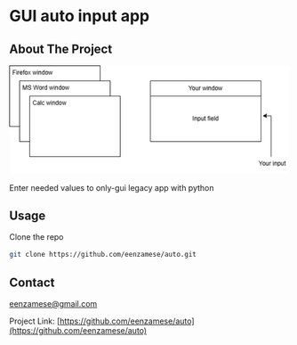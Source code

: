 <br />
<div align="center"><h1 align="left">GUI auto input app</h1></div>


<!-- ABOUT THE PROJECT -->
## About The Project
[![Product Name Screen Shot][product-screenshot]](https://example.com)

Enter needed values to only-gui legacy app with python


## Usage

Clone the repo
   ```sh
   git clone https://github.com/eenzamese/auto.git
   ```
<!-- LICENSE -->

## Contact

eenzamese@gmail.com

Project Link: [https://github.com/eenzamese/auto](https://github.com/eenzamese/auto)


[product-screenshot]: scheme/simple_scheme.drawio.png
